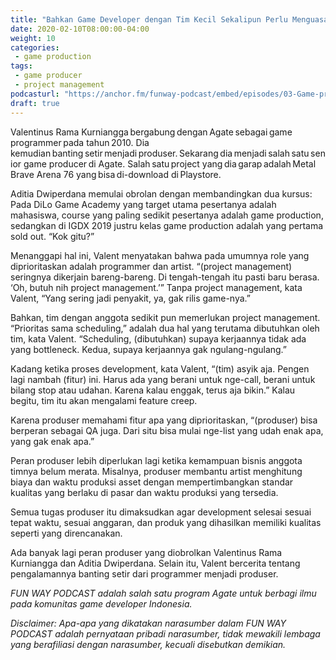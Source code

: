 ```yaml
---
title: "Bahkan Game Developer dengan Tim Kecil Sekalipun Perlu Menguasai Game Production - Valentinus R.K"
date: 2020-02-10T08:00:00-04:00
weight: 10
categories:
 - game production
tags:
 - game producer
 - project management
podcasturl: "https://anchor.fm/funway-podcast/embed/episodes/03-Game-production-in-the-nutshell---Valentinus-R-K--Senior-Game-Producer-at-Agate-eaaj9g/a-a1ak8m5"
draft: true
---
```


Valentinus Rama Kurniangga bergabung dengan Agate sebagai game programmer pada tahun 2010. Dia kemudian banting setir menjadi produser. Sekarang dia menjadi salah satu senior game producer di Agate. Salah satu project yang dia garap adalah Metal Brave Arena 76 yang bisa di-download di Playstore.   

Aditia Dwiperdana memulai obrolan dengan membandingkan dua kursus: Pada DiLo Game Academy yang target utama pesertanya adalah mahasiswa, course yang paling sedikit pesertanya adalah game production, sedangkan di IGDX 2019 justru kelas game production adalah yang pertama sold out. “Kok gitu?” 

Menanggapi hal ini, Valent menyatakan bahwa pada umumnya role yang diprioritaskan adalah programmer dan artist. “(project management) seringnya dikerjain bareng-bareng. Di tengah-tengah itu pasti baru berasa. ‘Oh, butuh nih project management.’” Tanpa project management, kata Valent, “Yang sering jadi penyakit, ya, gak rilis game-nya.” 

Bahkan, tim dengan anggota sedikit pun memerlukan project management. “Prioritas sama scheduling,” adalah dua hal yang terutama dibutuhkan oleh tim, kata Valent. “Scheduling, (dibutuhkan) supaya kerjaannya tidak ada yang bottleneck. Kedua, supaya kerjaannya gak ngulang-ngulang.”  

Kadang ketika proses development, kata Valent, “(tim) asyik aja. Pengen lagi nambah (fitur) ini. Harus ada yang berani untuk nge-call, berani untuk bilang stop atau udahan. Karena kalau enggak, terus aja bikin.” Kalau begitu, tim itu akan mengalami feature creep. 

Karena produser memahami fitur apa yang diprioritaskan, “(produser) bisa berperan sebagai QA juga. Dari situ bisa mulai nge-list yang udah enak apa, yang gak enak apa.”  

Peran produser lebih diperlukan lagi ketika kemampuan bisnis anggota timnya belum merata. Misalnya, produser membantu artist menghitung biaya dan waktu produksi asset dengan mempertimbangkan standar kualitas yang berlaku di pasar dan waktu produksi yang tersedia. 

Semua tugas produser itu dimaksudkan agar development selesai sesuai tepat waktu, sesuai anggaran, dan produk yang dihasilkan memiliki kualitas seperti yang direncanakan. 

Ada banyak lagi peran produser yang diobrolkan Valentinus Rama Kurniangga dan Aditia Dwiperdana. Selain itu, Valent bercerita tentang pengalamannya banting setir dari programmer menjadi produser. 

*FUN WAY PODCAST adalah salah satu program Agate untuk berbagi ilmu pada komunitas game developer Indonesia.*

*Disclaimer: Apa-apa yang dikatakan narasumber dalam FUN WAY PODCAST adalah pernyataan pribadi narasumber, tidak mewakili lembaga yang berafiliasi dengan narasumber, kecuali disebutkan demikian.*